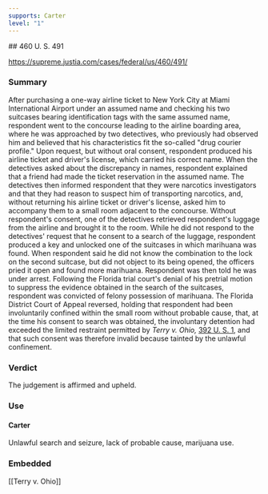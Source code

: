 ```yaml
---
supports: Carter
level: "1"
---
```

## 460 U. S. 491

https://supreme.justia.com/cases/federal/us/460/491/
### Summary

After purchasing a one-way airline ticket to New York City at Miami International Airport under an assumed name and checking his two suitcases bearing identification tags with the same assumed name, respondent went to the concourse leading to the airline boarding area, where he was approached by two detectives, who previously had observed him and believed that his characteristics fit the so-called "drug courier profile." Upon request, but without oral consent, respondent produced his airline ticket and driver's license, which carried his correct name. When the detectives asked about the discrepancy in names, respondent explained that a friend had made the ticket reservation in the assumed name. The detectives then informed respondent that they were narcotics investigators and that they had reason to suspect him of transporting narcotics, and, without returning his airline ticket or driver's license, asked him to accompany them to a small room adjacent to the concourse. Without respondent's consent, one of the detectives retrieved respondent's luggage from the airline and brought it to the room. While he did not respond to the detectives' request that he consent to a search of the luggage, respondent produced a key and unlocked one of the suitcases in which marihuana was found. When respondent said he did not know the combination to the lock on the second suitcase, but did not object to its being opened, the officers pried it open and found more marihuana. Respondent was then told he was under arrest. Following the Florida trial court's denial of his pretrial motion to suppress the evidence obtained in the search of the suitcases, respondent was convicted of felony possession of marihuana. The Florida District Court of Appeal reversed, holding that respondent had been involuntarily confined within the small room without probable cause, that, at the time his consent to search was obtained, the involuntary detention had exceeded the limited restraint permitted by _Terry v. Ohio,_ [392 U. S. 1](https://supreme.justia.com/cases/federal/us/392/1/), and that such consent was therefore invalid because tainted by the unlawful confinement.
### Verdict
The judgement is affirmed and upheld.

### Use

#### Carter
Unlawful search and seizure, lack of probable cause, marijuana use.
### Embedded

[[Terry v. Ohio]]